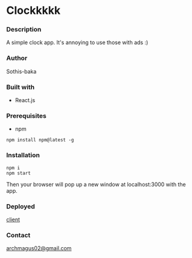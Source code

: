 # Clockkkkk

### Description

A simple clock app. It's annoying to use those with ads :)

### Author

Sothis-baka

### Built with

- React.js

### Prerequisites

- npm

```
npm install npm@latest -g
```

### Installation

```
npm i
npm start
```

Then your browser will pop up a new window at localhost:3000 with the app.

### Deployed

[client](https://clockkkkk.herokuapp.com/)

### Contact

[archmagus02@gmail.com](mailto:archmagus02@gmail.com)
